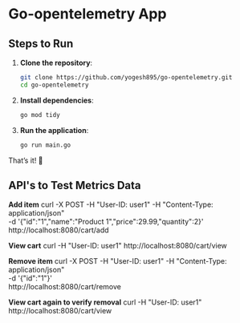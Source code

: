 # Go-opentelemetry App

## Steps to Run

1. **Clone the repository**:  
   ```bash
   git clone https://github.com/yogesh895/go-opentelemetry.git
   cd go-opentelemetry
   ```

2. **Install dependencies**:  
   ```bash
   go mod tidy
   ```

3. **Run the application**:  
   ```bash
   go run main.go
   ```

That’s it! 🎉


## API's to Test Metrics Data

**Add item**
curl -X POST -H "User-ID: user1" -H "Content-Type: application/json" \
  -d '{"id":"1","name":"Product 1","price":29.99,"quantity":2}' \
  http://localhost:8080/cart/add

**View cart**
curl -H "User-ID: user1" http://localhost:8080/cart/view

**Remove item**
curl -X POST -H "User-ID: user1" -H "Content-Type: application/json" \
  -d '{"id":"1"}' \
  http://localhost:8080/cart/remove

**View cart again to verify removal**
curl -H "User-ID: user1" http://localhost:8080/cart/view
